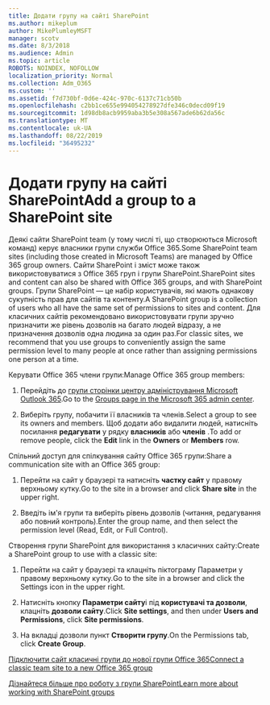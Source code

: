 ```yaml
---
title: Додати групу на сайті SharePoint
ms.author: mikeplum
author: MikePlumleyMSFT
manager: scotv
ms.date: 8/3/2018
ms.audience: Admin
ms.topic: article
ROBOTS: NOINDEX, NOFOLLOW
localization_priority: Normal
ms.collection: Adm_O365
ms.custom: ''
ms.assetid: f7d730bf-0d6e-424c-970c-6137c71cb50b
ms.openlocfilehash: c2bb1ce655e994054278927dfe346c0decd09f19
ms.sourcegitcommit: 1d98db8acb9959aba3b5e308a567ade6b62da56c
ms.translationtype: MT
ms.contentlocale: uk-UA
ms.lasthandoff: 08/22/2019
ms.locfileid: "36495232"
---
```

# <a name="add-a-group-to-a-sharepoint-site"></a><span data-ttu-id="335d8-102">Додати групу на сайті SharePoint</span><span class="sxs-lookup"><span data-stu-id="335d8-102">Add a group to a SharePoint site</span></span>

<span data-ttu-id="335d8-103">Деякі сайти SharePoint team (у тому числі ті, що створюються Microsoft команд) керує власники групи служби Office 365.</span><span class="sxs-lookup"><span data-stu-id="335d8-103">Some SharePoint team sites (including those created in Microsoft Teams) are managed by Office 365 group owners.</span></span> <span data-ttu-id="335d8-104">Сайти SharePoint і зміст може також використовуватися з Office 365 груп і групи SharePoint.</span><span class="sxs-lookup"><span data-stu-id="335d8-104">SharePoint sites and content can also be shared with Office 365 groups, and with SharePoint groups.</span></span> <span data-ttu-id="335d8-105">Групи SharePoint — це набір користувачів, які мають однакову сукупність прав для сайтів та контенту.</span><span class="sxs-lookup"><span data-stu-id="335d8-105">A SharePoint group is a collection of users who all have the same set of permissions to sites and content.</span></span> <span data-ttu-id="335d8-106">Для класичних сайтів рекомендовано використовувати групи зручно призначити же рівень дозволів на багато людей відразу, а не призначення дозволів одна людина за один раз.</span><span class="sxs-lookup"><span data-stu-id="335d8-106">For classic sites, we recommend that you use groups to conveniently assign the same permission level to many people at once rather than assigning permissions one person at a time.</span></span>
  
<span data-ttu-id="335d8-107">Керувати Office 365 члени групи:</span><span class="sxs-lookup"><span data-stu-id="335d8-107">Manage Office 365 group members:</span></span>
  
1. <span data-ttu-id="335d8-108">Перейдіть до [групи сторінки центру адміністрування Microsoft Outlook 365](https://portal.office.com/adminportal/home#/groups).</span><span class="sxs-lookup"><span data-stu-id="335d8-108">Go to the [Groups page in the Microsoft 365 admin center](https://portal.office.com/adminportal/home#/groups).</span></span>
    
2. <span data-ttu-id="335d8-109">Виберіть групу, побачити її власників та членів.</span><span class="sxs-lookup"><span data-stu-id="335d8-109">Select a group to see its owners and members.</span></span> <span data-ttu-id="335d8-110">Щоб додати або видалити людей, натисніть посилання **редагувати** у рядку **власників** або **членів** .</span><span class="sxs-lookup"><span data-stu-id="335d8-110">To add or remove people, click the **Edit** link in the **Owners** or **Members** row.</span></span> 
    
<span data-ttu-id="335d8-111">Спільний доступ для спілкування сайту Office 365 групи:</span><span class="sxs-lookup"><span data-stu-id="335d8-111">Share a communication site with an Office 365 group:</span></span>
  
1. <span data-ttu-id="335d8-112">Перейти на сайт у браузері та натисніть **частку сайт** у правому верхньому кутку.</span><span class="sxs-lookup"><span data-stu-id="335d8-112">Go to the site in a browser and click **Share site** in the upper right.</span></span> 
    
2. <span data-ttu-id="335d8-113">Введіть ім'я групи та виберіть рівень дозволів (читання, редагування або повний контроль).</span><span class="sxs-lookup"><span data-stu-id="335d8-113">Enter the group name, and then select the permission level (Read, Edit, or Full Control).</span></span>
    
<span data-ttu-id="335d8-114">Створення групи SharePoint для використання з класичних сайту:</span><span class="sxs-lookup"><span data-stu-id="335d8-114">Create a SharePoint group to use with a classic site:</span></span>
  
1. <span data-ttu-id="335d8-115">Перейти на сайт у браузері та клацніть піктограму Параметри у правому верхньому кутку.</span><span class="sxs-lookup"><span data-stu-id="335d8-115">Go to the site in a browser and click the Settings icon in the upper right.</span></span>
    
2. <span data-ttu-id="335d8-116">Натисніть кнопку **Параметри сайту**і під **користувачі та дозволи**, клацніть **дозволи сайту**.</span><span class="sxs-lookup"><span data-stu-id="335d8-116">Click **Site settings**, and then under **Users and Permissions**, click **Site permissions**.</span></span>
    
3. <span data-ttu-id="335d8-117">На вкладці дозволи пункт **Створити групу**.</span><span class="sxs-lookup"><span data-stu-id="335d8-117">On the Permissions tab, click **Create Group**.</span></span>
    
[<span data-ttu-id="335d8-118">Підключити сайт класичні групи до нової групи Office 365</span><span class="sxs-lookup"><span data-stu-id="335d8-118">Connect a classic team site to a new Office 365 group</span></span>](https://go.microsoft.com/fwlink/?linkid=2008654)
  
[<span data-ttu-id="335d8-119">Дізнайтеся більше про роботу з групи SharePoint</span><span class="sxs-lookup"><span data-stu-id="335d8-119">Learn more about working with SharePoint groups</span></span>](https://go.microsoft.com/fwlink/?linkid=874658)
  


